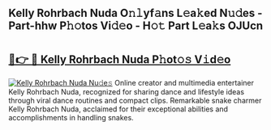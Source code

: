 ## Kelly Rohrbach Nuda O𝚗𝚕yf𝚊ns L𝚎a𝚔ed N𝚞𝚍es - Part-hhw P𝚑𝚘tos Vi𝚍𝚎o - H𝚘𝚝 Part L𝚎a𝚔s OJUcn

# <h2><a href="http://kfen316.oniu.top/?m=Kelly+Rohrbach+Nuda">🔗👉 🔴 Kelly Rohrbach Nuda P𝚑ot𝚘𝚜 V𝚒d𝚎o</a></h2>

[![Kelly Rohrbach Nuda Nu𝚍e𝚜](https://i.imgur.com/0qMVB7G.gif)](http://kfen316.oniu.top/?m=Kelly+Rohrbach+Nuda)
Online creator and multimedia entertainer Kelly Rohrbach Nuda, recognized for sharing dance and lifestyle ideas through viral dance routines and compact clips. Remarkable snake charmer Kelly Rohrbach Nuda, acclaimed for their exceptional abilities and accomplishments in handling snakes.  
